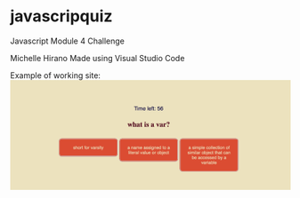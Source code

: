 # javascripquiz
Javascript Module 4 Challenge


Michelle Hirano
Made using Visual Studio Code

Example of working site:
![alt text](https://github.com/MichelleHirano/javascripquiz/blob/9914029bb1328f419783cfaace4e72a44ab2a4af/Screen%20Shot%202021-03-13%20at%204.59.10%20PM.png)
